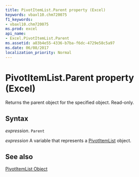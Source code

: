 ```yaml
---
title: PivotItemList.Parent property (Excel)
keywords: vbaxl10.chm720075
f1_keywords:
- vbaxl10.chm720075
ms.prod: excel
api_name:
- Excel.PivotItemList.Parent
ms.assetid: a83b4e55-4336-b7ba-f6dc-4729e58c5a97
ms.date: 06/08/2017
localization_priority: Normal
---
```



# PivotItemList.Parent property (Excel)

Returns the parent object for the specified object. Read-only.


## Syntax

_expression_. `Parent`

_expression_ A variable that represents a [PivotItemList](Excel.PivotItemList.md) object.


## See also


[PivotItemList Object](Excel.PivotItemList.md)

